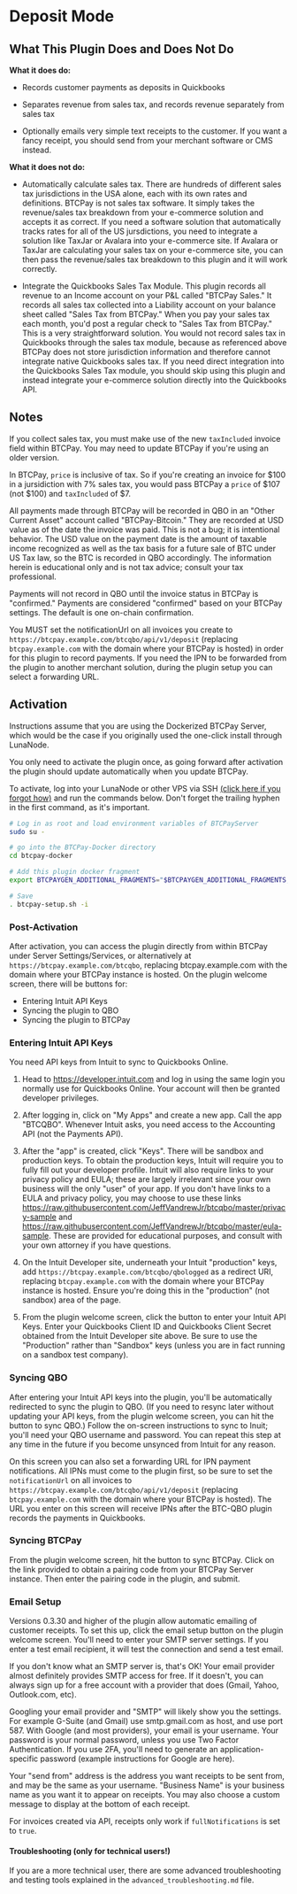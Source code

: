 <h1>Deposit Mode</h1>

<h2>What This Plugin Does and Does Not Do</h2>

**What it does do:**

* Records customer payments as deposits in Quickbooks

* Separates revenue from sales tax, and records revenue separately from sales tax

* Optionally emails very simple text receipts to the customer. If you want a fancy receipt, you should send from your merchant software or CMS instead.

**What it does not do:**

* Automatically calculate sales tax. There are hundreds of different sales tax jurisdictions in the USA alone, each with its own rates and definitions. BTCPay is not sales tax software. It simply takes the revenue/sales tax breakdown from your e-commerce solution and accepts it as correct. If you need a software solution that automatically tracks rates for all of the US jursdictions, you need to integrate a solution like TaxJar or Avalara into your e-commerce site. If Avalara or TaxJar are calculating your sales tax on your e-commerce site, you can then pass the revenue/sales tax breakdown to this plugin and it will work correctly.

* Integrate the Quickbooks Sales Tax Module. This plugin records all revenue to an Income account on your P&L called "BTCPay Sales." It records all sales tax collected into a Liability account on your balance sheet called "Sales Tax from BTCPay." When you pay your sales tax each month, you'd post a regular check to "Sales Tax from BTCPay." This is a very straightforward solution. You would not record sales tax in Quickbooks through the sales tax module, because as referenced above BTCPay does not store jurisdiction information and therefore cannot integrate native Quickbooks sales tax. If you need direct integration into the Quickbooks Sales Tax module, you should skip using this plugin and instead integrate your e-commerce solution directly into the Quickbooks API.

<h2>Notes</h2>

If you collect sales tax, you must make use of the new `taxIncluded` invoice field within BTCPay. You may need to update BTCPay if you're using an older version.

In BTCPay, `price` is inclusive of tax. So if you're creating an invoice for $100 in a jursidiction with 7% sales tax, you would pass BTCPay a `price` of $107 (not $100) and `taxIncluded` of $7.

All payments made through BTCPay will be recorded in QBO in an "Other Current Asset" account called "BTCPay-Bitcoin." They are recorded at USD value as of the date the invoice was paid. This is not a bug; it is intentional behavior. The USD value on the payment date is the amount of taxable income recognized as well as the tax basis for a future sale of BTC under US Tax law, so the BTC is recorded in QBO accordingly. The information herein is educational only and is not tax advice; consult your tax professional.

Payments will not record in QBO until the invoice status in BTCPay is "confirmed." Payments are considered "confirmed" based on your BTCPay settings. The default is one on-chain confirmation.

You MUST set the notificationUrl on all invoices you create to `https://btcpay.example.com/btcqbo/api/v1/deposit` (replacing `btcpay.example.com` with the domain where your BTCPay is hosted) in order for this plugin to record payments. If you need the IPN to be forwarded from the plugin to another merchant solution, during the plugin setup you can select a forwarding URL.

<h2>Activation</h2>

Instructions assume that you are using the Dockerized BTCPay Server, which would be the case if you originally used the one-click install through LunaNode.

You only need to activate the plugin once, as going forward after activation the plugin should update automatically when you update BTCPay.

To activate, log into your LunaNode or other VPS via SSH [(click here if you forgot how)](https://github.com/JeffVandrewJr/btcqbo/blob/master/ssh.md) and run the commands below. Don't forget the trailing hyphen in the first command, as it's important.

```bash
# Log in as root and load environment variables of BTCPayServer
sudo su -

# go into the BTCPay-Docker directory
cd btcpay-docker

# Add this plugin docker fragment
export BTCPAYGEN_ADDITIONAL_FRAGMENTS="$BTCPAYGEN_ADDITIONAL_FRAGMENTS;opt-add-btcqbo"

# Save
. btcpay-setup.sh -i
```

<h3>Post-Activation</h3>

After activation, you can access the plugin directly from within BTCPay under Server Settings/Services, or alternatively at `https://btcpay.example.com/btcqbo`, replacing btcpay.example.com with the domain where your BTCPay instance is hosted. On the plugin welcome screen, there will be buttons for:

* Entering Intuit API Keys
* Syncing the plugin to QBO
* Syncing the plugin to BTCPay

<h3>Entering Intuit API Keys</h3>

You need API keys from Intuit to sync to Quickbooks Online.

1. Head to https://developer.intuit.com and log in using the same login you normally use for Quickbooks Online. Your account will then be granted developer privileges.

2. After logging in, click on "My Apps" and create a new app. Call the app "BTCQBO". Whenever Intuit asks, you need access to the Accounting API (not the Payments API).

3. After the "app" is created, click "Keys". There will be sandbox and production keys. To obtain the production keys, Intuit will require you to fully fill out your developer profile. Intuit will also require links to your privacy policy and EULA; these are largely irrelevant since your own business will the only "user" of your app. If you don't have links to a EULA and privacy policy, you may choose to use these links https://raw.githubusercontent.com/JeffVandrewJr/btcqbo/master/privacy-sample and https://raw.githubusercontent.com/JeffVandrewJr/btcqbo/master/eula-sample. These are provided for educational purposes, and consult with your own attorney if you have questions. 

4. On the Intuit Developer site, underneath your Intuit "production" keys, add `https://btcpay.example.com/btcqbo/qbologged` as a redirect URI, replacing `btcpay.example.com` with the domain where your BTCPay instance is hosted. Ensure you're doing this in the "production" (not sandbox) area of the page.

5. From the plugin welcome screen, click the button to enter your Intuit API Keys. Enter your Quickbooks Client ID and Quickbooks Client Secret obtained from the Intuit Developer site above. Be sure to use the "Production" rather than "Sandbox" keys (unless you are in fact running on a sandbox test company).

<h3>Syncing QBO</h3>

After entering your Intuit API keys into the plugin, you'll be automatically redirected to sync the plugin to QBO. (If you need to resync later without updating your API keys, from the plugin welcome screen, you can hit the button to sync QBO.) Follow the on-screen instructions to sync to Inuit; you'll need your QBO username and password. You can repeat this step at any time in the future if you become unsynced from Intuit for any reason.

On this screen you can also set a forwarding URL for IPN payment notifications. All IPNs must come to the plugin first, so be sure to set the `notificationUrl` on all invoices to `https://btcpay.example.com/btcqbo/api/v1/deposit` (replacing `btcpay.example.com` with the domain where your BTCPay is hosted). The URL you enter on this screen will receive IPNs after the BTC-QBO plugin records the payments in Quickbooks.

<h3>Syncing BTCPay</h3>

From the plugin welcome screen, hit the button to sync BTCPay. Click on the link provided to obtain a pairing code from your BTCPay Server instance. Then enter the pairing code in the plugin, and submit.

<h3>Email Setup</h3>

Versions 0.3.30 and higher of the plugin allow automatic emailing of customer receipts. To set this up, click the email setup button on the plugin welcome screen. You'll need to enter your SMTP server settings. If you enter a test email recipient, it will test the connection and send a test email.

If you don't know what an SMTP server is, that's OK! Your email provider almost definitely provides SMTP access for free. If it doesn't, you can always sign up for a free account with a provider that does (Gmail, Yahoo, Outlook.com, etc).

Googling your email provider and "SMTP" will likely show you the settings. For example G-Suite (and Gmail) use smtp.gmail.com as host, and use port 587. With Google (and most providers), your email is your username. Your password is your normal password, unless you use Two Factor Authentication. If you use 2FA, you'll need to generate an application-specific password (example instructions for Google are here).

Your "send from" address is the address you want receipts to be sent from, and may be the same as your username. "Business Name" is your business name as you want it to appear on receipts. You may also choose a custom message to display at the bottom of each receipt.

For invoices created via API, receipts only work if `fullNotifications` is set to `true`.


<h4>Troubleshooting (only for technical users!)</h4>

If you are a more technical user, there are some advanced troubleshooting and testing tools explained in the `advanced_troubleshooting.md` file.
